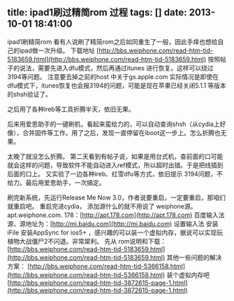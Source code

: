 title: ipad1刷过精简rom 过程
tags: []
date: 2013-10-01 18:41:00
---

ipad1刷精简rom
看有人说刷了精简rom之后如同重生了一般，因此手痒也想给自己的ipad做一次升级。
下载地址
[http://bbs.weiphone.com/read-htm-tid-5183659.html](http://bbs.weiphone.com/read-htm-tid-5183659.html)
按照帖子的说法，需要先进入dfu模式，然后再通过itunes 进行恢复。这样可以绕过3194等问题。
注意要去掉之前的host 中关于gs.apple.com
实际情况是即使在dfu模式下，itunes恢复也会报3194的问题，可能是现在苹果已经关闭5.1.1 等版本的shsh验证了。

之后用了各种ireb等工具折腾半天，依旧无果。

后来用爱思助手的一键刷机，看起来蛮给力的，可以自动查询shsh（从cydia上好像），合并固件等工作。用了之后，发现一直停留在iboot这一步上。怎么折腾也无果。

太晚了就没怎么折腾。
第二天看到有帖子说，如果是用台式机，查前面的口可能就会这样的问题，导致软件不能自动进入ref模式，所以超时出错。于是把线插到后面的口上。
又实验了一边各种ireb、红雪dfu等方式，依旧提示 3194问题，不给力。最后用爱思助手，一次搞定。

刷完新系统，先运行Release Me Now 3.0，作者说要重启，一定要重启，那咱们就重启吧。
重启完进cydia，
添加源什么的就不用说了
weiphone源。 apt.weiphone.com.
178：[http://apt.178.com](http://apt.178.com)
百度输入法源，源地址为：[http://mi.baidu.com](http://mi.baidu.com) 设置输入法
安装iFile
安装AppSync for ios5+ ，感兴趣的可以装一个虚拟内存，据说可以实现玩植物大战僵尸2不闪退。非常犀利。
先从
rom说明和下载：
[http://bbs.weiphone.com/read-htm-tid-5183659.html](http://bbs.weiphone.com/read-htm-tid-5183659.html)
其他一些问题的解决方案：
[http://bbs.weiphone.com/read-htm-tid-5366158.html](http://bbs.weiphone.com/read-htm-tid-5366158.html)
装个虚拟内存吧
[http://bbs.weiphone.com/read-htm-tid-3872615-page-1.html](http://bbs.weiphone.com/read-htm-tid-3872615-page-1.html)